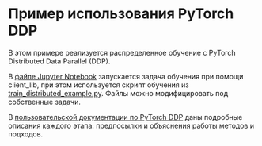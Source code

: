 # Пример использования PyTorch DDP

В этом примере реализуется распределенное обучение с PyTorch Distributed Data Parallel (DDP).

В [файле Jupyter Notebook](ddp_quick_start.ipynb) запускается задача обучения при помощи client_lib, при этом используется скрипт обучения из [train_distributed_example.py](train_distributed_example.py). Файлы можно модифицировать под собственные задачи.

В [пользовательской документации по PyTorch DDP](https://cloud.ru/docs/aicloud/mlspace/concepts/tutorials/ddp/tutorials__ddp-code.html) даны подробные описания каждого этапа: предпосылки и объяснения работы методов и подходов.
